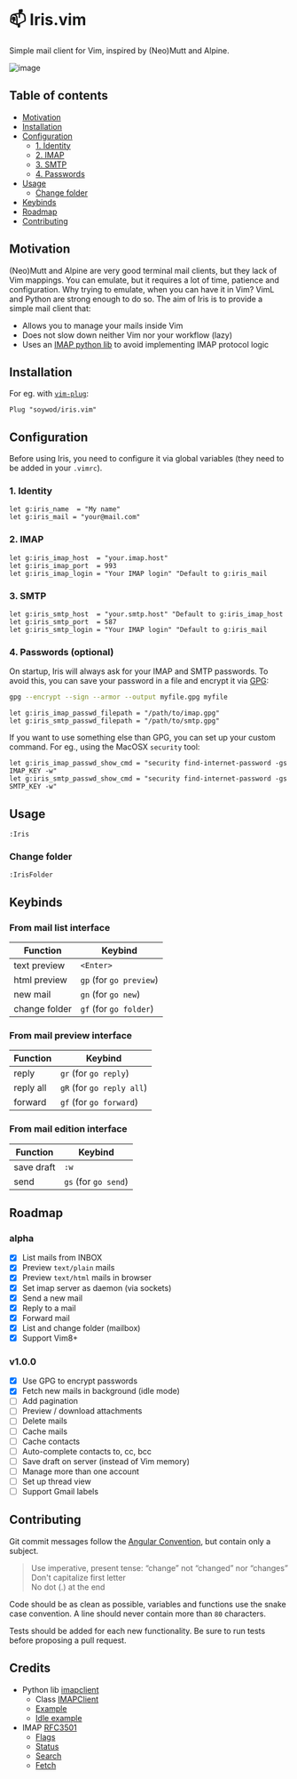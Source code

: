 # 📫 Iris.vim

Simple mail client for Vim, inspired by (Neo)Mutt and Alpine.

![image](https://user-images.githubusercontent.com/10437171/83288749-2db9fb00-a1e4-11ea-9ffa-3f0b6223e3ad.png)

## Table of contents

  - [Motivation](#motivation)
  - [Installation](#installation)
  - [Configuration](#configuration)
    - [1. Identity](#1-identity)
    - [2. IMAP](#2-imap)
    - [3. SMTP](#3-identity)
    - [4. Passwords](#4-passwords-optional)
  - [Usage](#usage)
    - [Change folder](#change-folder)
  - [Keybinds](#keybinds)
  - [Roadmap](#roadmap)
  - [Contributing](#contributing)

## Motivation

(Neo)Mutt and Alpine are very good terminal mail clients, but they lack of Vim
mappings. You can emulate, but it requires a lot of time, patience and
configuration. Why trying to emulate, when you can have it in Vim? VimL and
Python are strong enough to do so. The aim of Iris is to provide a simple mail client that:

  - Allows you to manage your mails inside Vim
  - Does not slow down neither Vim nor your workflow (lazy)
  - Uses an [IMAP python lib](https://github.com/mjs/imapclient) to avoid implementing IMAP protocol logic

## Installation

For eg. with [`vim-plug`](https://github.com/junegunn/vim-plug):

```vim
Plug "soywod/iris.vim"
```

## Configuration

Before using Iris, you need to configure it via global variables (they need to
be added in your `.vimrc`).

### 1. Identity

```vim
let g:iris_name  = "My name"
let g:iris_mail = "your@mail.com"
```

### 2. IMAP

```vim
let g:iris_imap_host  = "your.imap.host"
let g:iris_imap_port  = 993
let g:iris_imap_login = "Your IMAP login" "Default to g:iris_mail
```

### 3. SMTP

```vim
let g:iris_smtp_host  = "your.smtp.host" "Default to g:iris_imap_host
let g:iris_smtp_port  = 587
let g:iris_smtp_login = "Your IMAP login" "Default to g:iris_mail
```

### 4. Passwords (optional)

On startup, Iris will always ask for your IMAP and SMTP passwords. To avoid
this, you can save your password in a file and encrypt it via
[GPG](https://gnupg.org/):

```bash
gpg --encrypt --sign --armor --output myfile.gpg myfile
```

```vim
let g:iris_imap_passwd_filepath = "/path/to/imap.gpg"
let g:iris_smtp_passwd_filepath = "/path/to/smtp.gpg"
```

If you want to use something else than GPG, you can set up your custom command.
For eg., using the MacOSX `security` tool:

```vim
let g:iris_imap_passwd_show_cmd = "security find-internet-password -gs IMAP_KEY -w"
let g:iris_smtp_passwd_show_cmd = "security find-internet-password -gs SMTP_KEY -w"
```

## Usage

```vim
:Iris
```

### Change folder

```vim
:IrisFolder
```

## Keybinds
### From mail list interface

Function | Keybind
--- | ---
text preview | `<Enter>`
html preview | `gp` (for `go preview`)
new mail | `gn` (for `go new`)
change folder | `gf` (for `go folder`)

### From mail preview interface

Function | Keybind
--- | ---
reply | `gr` (for `go reply`)
reply all | `gR` (for `go reply all`)
forward | `gf` (for `go forward`)

### From mail edition interface

Function | Keybind
--- | ---
save draft | `:w`
send | `gs` (for `go send`)

## Roadmap

### alpha
  - [X] List mails from INBOX
  - [X] Preview `text/plain` mails
  - [X] Preview `text/html` mails in browser
  - [X] Set imap server as daemon (via sockets)
  - [X] Send a new mail
  - [X] Reply to a mail
  - [X] Forward mail
  - [X] List and change folder (mailbox)
  - [X] Support Vim8+

### v1.0.0
  - [X] Use GPG to encrypt passwords
  - [X] Fetch new mails in background (idle mode)
  - [ ] Add pagination
  - [ ] Preview / download attachments
  - [ ] Delete mails
  - [ ] Cache mails
  - [ ] Cache contacts
  - [ ] Auto-complete contacts to, cc, bcc
  - [ ] Save draft on server (instead of Vim memory)
  - [ ] Manage more than one account
  - [ ] Set up thread view
  - [ ] Support Gmail labels

## Contributing

Git commit messages follow the [Angular
Convention](https://gist.github.com/stephenparish/9941e89d80e2bc58a153), but
contain only a subject.

  > Use imperative, present tense: “change” not “changed” nor
  > “changes”<br>Don't capitalize first letter<br>No dot (.) at the end

Code should be as clean as possible, variables and functions use the snake case
convention. A line should never contain more than `80` characters.

Tests should be added for each new functionality. Be sure to run tests before
proposing a pull request.

## Credits

  - Python lib [imapclient](https://github.com/mjs/imapclient)
    - Class [IMAPClient](https://github.com/mjs/imapclient/blob/580dc6781b5bf9d4f2a1a74b5d4168ef9b842b87/imapclient/imapclient.py#L162)
    - [Example](https://github.com/mjs/imapclient/blob/master/examples/example.py)
    - [Idle example](https://github.com/mjs/imapclient/blob/master/examples/idle_example.py)
  - IMAP [RFC3501](https://tools.ietf.org/html/rfc3501)
    - [Flags](https://tools.ietf.org/html/rfc3501#section-2.3.2)
    - [Status](https://tools.ietf.org/html/rfc3501#section-6.3.10)
    - [Search](https://tools.ietf.org/html/rfc3501#section-6.4.4)
    - [Fetch](https://tools.ietf.org/html/rfc3501#section-7.4.2)
